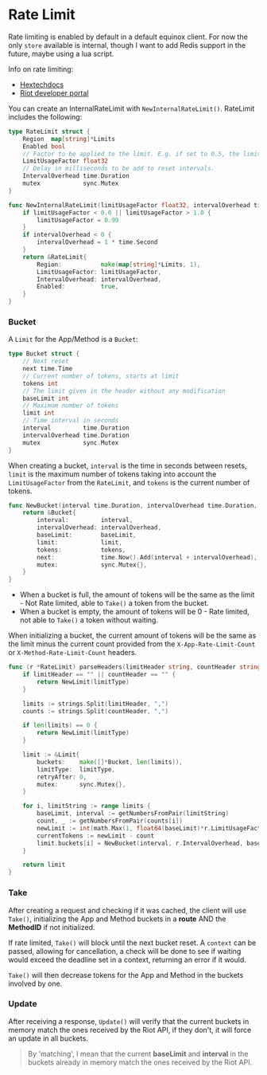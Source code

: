 # Rate Limit

Rate limiting is enabled by default in a default equinox client. For now the only `store` available is internal, though I want to add Redis support in the future, maybe using a lua script.

Info on rate limiting:

- [Hextechdocs](https://hextechdocs.dev/rate-limiting/)
- [Riot developer portal](https://developer.riotgames.com/docs/portal#web-apis_rate-limiting)

You can create an InternalRateLimit with `NewInternalRateLimit()`. RateLimit includes the following:

```go
type RateLimit struct {
	Region  map[string]*Limits
	Enabled bool
	// Factor to be applied to the limit. E.g. if set to 0.5, the limit will be reduced by 50%.
	LimitUsageFactor float32
	// Delay in milliseconds to be add to reset intervals.
	IntervalOverhead time.Duration
	mutex            sync.Mutex
}

func NewInternalRateLimit(limitUsageFactor float32, intervalOverhead time.Duration) *RateLimit {
	if limitUsageFactor < 0.0 || limitUsageFactor > 1.0 {
		limitUsageFactor = 0.99
	}
	if intervalOverhead < 0 {
		intervalOverhead = 1 * time.Second
	}
	return &RateLimit{
		Region:           make(map[string]*Limits, 1),
		LimitUsageFactor: limitUsageFactor,
		IntervalOverhead: intervalOverhead,
		Enabled:          true,
	}
}
```

### Bucket

A `Limit` for the App/Method is a `Bucket`:

```go
type Bucket struct {
	// Next reset
	next time.Time
	// Current number of tokens, starts at limit
	tokens int
	// The limit given in the header without any modification
	baseLimit int
	// Maximum number of tokens
	limit int
	// Time interval in seconds
	interval         time.Duration
	intervalOverhead time.Duration
	mutex            sync.Mutex
}
```

When creating a bucket, `interval` is the time in seconds between resets, `limit` is the maximum number of tokens taking into account the `LimitUsageFactor` from the `RateLimit`, and `tokens` is the current number of tokens.

```go
func NewBucket(interval time.Duration, intervalOverhead time.Duration, baseLimit int, limit int, tokens int) *Bucket {
	return &Bucket{
		interval:         interval,
		intervalOverhead: intervalOverhead,
		baseLimit:        baseLimit,
		limit:            limit,
		tokens:           tokens,
		next:             time.Now().Add(interval + intervalOverhead),
		mutex:            sync.Mutex{},
	}
}
```

- When a bucket is full, the amount of tokens will be the same as the limit - Not Rate limited, able to `Take()` a token from the bucket.
- When a bucket is empty, the amount of tokens will be 0 - Rate limited, not able to `Take()` a token without waiting.

When initializing a bucket, the current amount of tokens will be the same as the limit minus the current count provided from the `X-App-Rate-Limit-Count` or `X-Method-Rate-Limit-Count` headers.

```go
func (r *RateLimit) parseHeaders(limitHeader string, countHeader string, limitType string) *Limit {
	if limitHeader == "" || countHeader == "" {
		return NewLimit(limitType)
	}

	limits := strings.Split(limitHeader, ",")
	counts := strings.Split(countHeader, ",")

	if len(limits) == 0 {
		return NewLimit(limitType)
	}

	limit := &Limit{
		buckets:    make([]*Bucket, len(limits)),
		limitType:  limitType,
		retryAfter: 0,
		mutex:      sync.Mutex{},
	}

	for i, limitString := range limits {
		baseLimit, interval := getNumbersFromPair(limitString)
		count, _ := getNumbersFromPair(counts[i])
		newLimit := int(math.Max(1, float64(baseLimit)*r.LimitUsageFactor))
		currentTokens := newLimit - count
		limit.buckets[i] = NewBucket(interval, r.IntervalOverhead, baseLimit, newLimit, currentTokens)
	}

	return limit
}
```

### Take

After creating a request and checking if it was cached, the client will use `Take()`, initializing the App and Method buckets in a **route** AND the **MethodID** if not initialized.

If rate limited, `Take()` will block until the next bucket reset. A `context` can be passed, allowing for cancellation, a check will be done to see if waiting would exceed the deadline set in a context, returning an error if it would.

`Take()` will then decrease tokens for the App and Method in the buckets involved by one.

### Update

After receiving a response, `Update()` will verify that the current buckets in memory match the ones received by the Riot API, if they don't, it will force an update in all buckets.

> By 'matching', I mean that the current **baseLimit** and **interval** in the buckets already in memory match the ones received by the Riot API.

